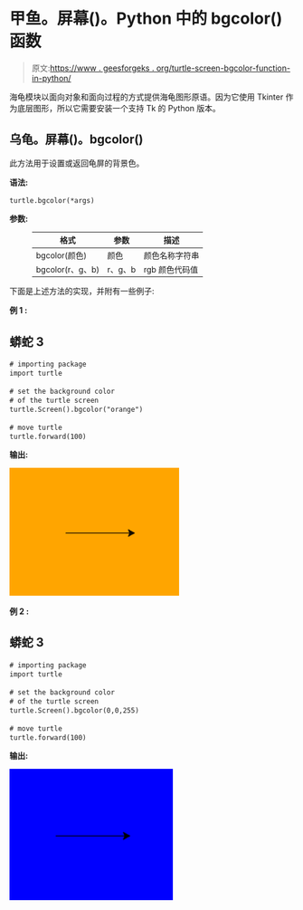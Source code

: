 # 甲鱼。屏幕()。Python 中的 bgcolor()函数

> 原文:[https://www . geesforgeks . org/turtle-screen-bgcolor-function-in-python/](https://www.geeksforgeeks.org/turtle-screen-bgcolor-function-in-python/)

海龟模块以面向对象和面向过程的方式提供海龟图形原语。因为它使用 Tkinter 作为底层图形，所以它需要安装一个支持 Tk 的 Python 版本。

## 乌龟。屏幕()。bgcolor()

此方法用于设置或返回龟屏的背景色。

**语法:**

```
turtle.bgcolor(*args)

```

**参数:**

<figure class="table">

| **格式** | **参数** | **描述** |
| --- | --- | --- |
| bgcolor(颜色) | 颜色 | 颜色名称字符串 |
| bgcolor(r、g、b) | r、g、b | rgb 颜色代码值 |

</figure>

下面是上述方法的实现，并附有一些例子:

**例 1 :**

## 蟒蛇 3

```
# importing package
import turtle

# set the background color
# of the turtle screen
turtle.Screen().bgcolor("orange")

# move turtle
turtle.forward(100)
```

**输出:**

![](img/58f1bc4ea7391ba291e2f0ea7564fc52.png)

**例 2 :**

## 蟒蛇 3

```
# importing package
import turtle

# set the background color
# of the turtle screen
turtle.Screen().bgcolor(0,0,255)

# move turtle
turtle.forward(100)
```

**输出:**

![](img/1330398abf984c8cd0dcc9e8b7366226.png)